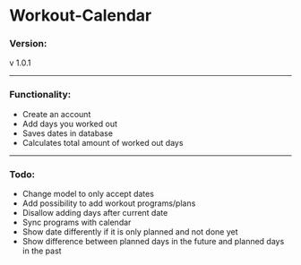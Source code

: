 # Workout-Calendar

### Version:

v 1.0.1

---

### Functionality:

-   Create an account
-   Add days you worked out
-   Saves dates in database
-   Calculates total amount of worked out days

---

### Todo:

-   Change model to only accept dates
-   Add possibility to add workout programs/plans
-   Disallow adding days after current date
-   Sync programs with calendar
-   Show date differently if it is only planned and not done yet
-   Show difference between planned days in the future and planned days in the past
